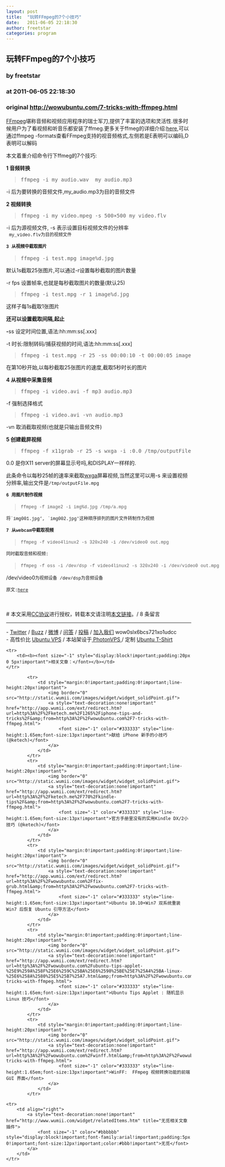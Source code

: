 ```yaml
---
layout: post
title:  "玩转FFmpeg的7个小技巧"
date:   2011-06-05 22:18:30
author: freetstar
categories: program
---
```


## 玩转FFmpeg的7个小技巧
### by freetstar
### at 2011-06-05 22:18:30
### original <http://wowubuntu.com/7-tricks-with-ffmpeg.html>

<p><a href="http://www.ffmpeg.org/">FFmpeg</a>堪称音频和视频应用程序的瑞士军刀,提供了丰富的选项和灵活性.很多时候用户为了看视频和听音乐都安装了ffmeg.更多关于ffmeg的详细介绍:<a href="http://zh.wikipedia.org/wiki/FFmpeg">here</a>,可以通过ffmpeg -formats查看FFmpeg支持的视音频格式,左侧若是E表明可以编码,D表明可以解码</p>
<p>本文着重介绍命令行下ffmeg的7个技巧:<span></span></p>
<p><strong>1 音频转换</strong></p>
<div>
<div>
<blockquote>
<pre>ffmpeg -i my_audio.wav  my_audio.mp3</pre>
</blockquote>
</div>
</div>
<p>-i 后为要转换的音频文件,my_audio.mp3为目的音频文件</p>
<p><strong>2 视频转换</strong></p>
<blockquote>
<pre lang="bash&gt;&gt;ffmpeg -i my_video.mpeg  my_video.flv&lt;/pre&gt; &lt;p&gt;This will convert my_video.mpeg file to my_video.flv, but it&#39;s also possible to change the size fo a video:&lt;/p&gt; &lt;pre lang=">ffmpeg -i my_video.mpeg -s 500×500 my_video.flv</pre>
</blockquote>
<p>-i 后为源视频文件, -s 表示设置目标视频文件的分辨率   <span style="font-family:Consolas,Monaco,&#39;Courier New&#39;,Courier,monospace;font-size:12px;line-height:18px;white-space:pre">my_video.flv为目的视频文件</span></p>
<p><strong><span style="font-family:Consolas,Monaco,&#39;Courier New&#39;,Courier,monospace;font-size:12px;line-height:18px;white-space:pre">3 从视频中截取图片</span></strong></p>
<div>
<div>
<blockquote>
<pre>ffmpeg -i test.mpg image%d.jpg</pre>
</blockquote>
</div>
</div>
<p>默认1s截取25张图片,可以通过-r设置每秒截取的图片数量</p>
<p>-r fps 设置帧率,也就是每秒截取图片的数量(默认25)</p>
<div>
<div>
<blockquote>
<pre>ffmpeg -i test.mpg -r 1 image%d.jpg</pre>
</blockquote>
</div>
</div>
<p>这样子每1s截取1张图片</p>
<p><strong>还可以设置截取间隔,起止</strong></p>
<p><strong>-</strong>ss 设定时间位置,语法:hh:mm:ss[.xxx]</p>
<p>-t 时长:限制转码/捕获视频的时间,语法:hh:mm:ss[.xxx]</p>
<div>
<div>
<blockquote>
<pre>ffmpeg -i test.mpg -r 25 -ss 00:00:10 -t 00:00:05 images%05d.png</pre>
</blockquote>
</div>
</div>
<p>在第10秒开始,以每秒截取25张图片的速度,截取5秒时长的图片</p>
<p><strong>4 从视频中采集音频</strong></p>
<div>
<div>
<blockquote>
<pre>ffmpeg -i video.avi -f mp3 audio.mp3</pre>
</blockquote>
</div>
</div>
<p>-f 强制选择格式</p>
<blockquote>
<pre>ffmpeg -i video.avi -vn audio.mp3</pre>
</blockquote>
<p>-vn 取消截取视频(也就是只输出音频文件)</p>
<p><strong>5 创建截屏视频</strong></p>
<div>
<div>
<blockquote>
<pre>ffmpeg -f x11grab -r 25 -s wxga -i :0.0 /tmp/outputFile.mpg</pre>
</blockquote>
</div>
</div>
<p>0.0 是你X11 server的屏幕显示号吗,和DISPLAY一样样的.</p>
<p>此条命令以每秒25帧的速率来截取<a href="http://en.wikipedia.org/wiki/WXGA">wxga</a>屏幕视频,当然这里可以用-s 来设置视频分辨率,输出文件是<span style="font-family:Consolas,Monaco,&#39;Courier New&#39;,Courier,monospace;font-size:12px;line-height:18px;white-space:pre">/tmp/outputFile.mpg</span></p>
<p><strong><span style="font-family:Consolas,Monaco,&#39;Courier New&#39;,Courier,monospace;font-size:12px;line-height:18px;white-space:pre">6 用图片制作视频</span></strong></p>
<blockquote><p><span style="font-family:Consolas,Monaco,&#39;Courier New&#39;,Courier,monospace;font-size:12px;line-height:18px;white-space:pre">ffmpeg -f image2 -i img%d.jpg /tmp/a.mpg</span></p></blockquote>
<p><span style="font-family:Consolas,Monaco,&#39;Courier New&#39;,Courier,monospace;font-size:12px;line-height:18px;white-space:pre">将`img001.jpg’, `img002.jpg'这种顺序排列的图片文件转制作为视频</span></p>
<p><strong><span style="font-family:Consolas,Monaco,&#39;Courier New&#39;,Courier,monospace;font-size:12px;line-height:18px;white-space:pre">7 从webcam中截取视频</span></strong></p>
<blockquote><p><span style="font-family:Consolas,Monaco,&#39;Courier New&#39;,Courier,monospace;font-size:12px;line-height:18px;white-space:pre">ffmpeg -f video4linux2 -s 320x240 -i /dev/video0 out.mpg</span></p></blockquote>
<p><span style="font-family:Consolas,Monaco,&#39;Courier New&#39;,Courier,monospace;font-size:12px;line-height:18px;white-space:pre">同时截取音频和视频:</span></p>
<blockquote><p><span style="font-family:Consolas,Monaco,&#39;Courier New&#39;,Courier,monospace;font-size:12px;line-height:18px;white-space:pre">ffmpeg -f oss -i /dev/dsp -f video4linux2 -s 320x240 -i /dev/video0 out.mpg</span></p></blockquote>
<p>/dev/video0<span style="font-family:Consolas,Monaco,&#39;Courier New&#39;,Courier,monospace;font-size:12px;line-height:18px;white-space:pre">为视频设备 /dev/dsp为音频设备</span></p>
<p><span style="font-family:Consolas,Monaco,&#39;Courier New&#39;,Courier,monospace;font-size:12px;line-height:18px;white-space:pre">原文:<a href="http://www.linuxaria.com/howto/tricks-ffmpeg?lang=en">here</a></span></p>
<p> </p>
# 本文采用<a href="http://creativecommons.org/licenses/by/2.5/cn/">CC协议</a>进行授权，转载本文请注明<a href="http://wowubuntu.com/7-tricks-with-ffmpeg.html" title="Permalink">本文链接<a>。/  8  条留言
<hr>
- <a href="http://twitter.com/ubuntu_tips">Twitter</a> 
/ <a href="https://www.google.com/profiles/wowubuntucom">Buzz</a>
/ <a href="http://t.sina.com.cn/utips">微博</a> 
/ <a href="http://ask.wowubuntu.com">问答</a> 
/ <a href="http://wowubuntu.com/submit">投稿</a>
/ <a href="http://wowubuntu.com/join">加入我们</a> wow0slx6bcs721xo1udcc<br>- 高性价比 <a href="http://wowubuntu.com/vps.html">Ubuntu VPS</a> / 本站架设于<a href="http://www.photonvps.com/billing/aff.php?aff=129"> PhotonVPS </a> / 定制 <a href="http://tto.me/kfstee">Ubuntu T-Shirt</a><table cellspacing="0" cellpadding="2" border="0" width="100%" style="clear:both">
    
    <tr>
        <td><b><font size="-1" style="display:block!important;padding:20px 0 5px!important">相关文章：</font></b></td>
    </tr>
    
            <tr>
                <td style="margin:0!important;padding:0!important;line-height:20px!important">
                    <img border="0" src="http://static.wumii.com/images/widget/widget_solidPoint.gif">
                    <a style="text-decoration:none!important" href="http://app.wumii.com/ext/redirect.htm?url=http%3A%2F%2Fketech.me%2F1265%2Fiphone-tips-and-tricks%2F&amp;from=http%3A%2F%2Fwowubuntu.com%2F7-tricks-with-ffmpeg.html">
                        <font size="-1" color="#333333" style="line-height:1.65em;font-size:13px!important">献给 iPhone 新手的小技巧 (@ketech)</font>
                    </a>
                </td>
            </tr>
            <tr>
                <td style="margin:0!important;padding:0!important;line-height:20px!important">
                    <img border="0" src="http://static.wumii.com/images/widget/widget_solidPoint.gif">
                    <a style="text-decoration:none!important" href="http://app.wumii.com/ext/redirect.htm?url=http%3A%2F%2Fketech.me%2F770%2Fkindle-tips%2F&amp;from=http%3A%2F%2Fwowubuntu.com%2F7-tricks-with-ffmpeg.html">
                        <font size="-1" color="#333333" style="line-height:1.65em;font-size:13px!important">官方手册里没有的实用Kindle DX/2小技巧 (@ketech)</font>
                    </a>
                </td>
            </tr>
            <tr>
                <td style="margin:0!important;padding:0!important;line-height:20px!important">
                    <img border="0" src="http://static.wumii.com/images/widget/widget_solidPoint.gif">
                    <a style="text-decoration:none!important" href="http://app.wumii.com/ext/redirect.htm?url=http%3A%2F%2Fwowubuntu.com%2Ffix-grub.html&amp;from=http%3A%2F%2Fwowubuntu.com%2F7-tricks-with-ffmpeg.html">
                        <font size="-1" color="#333333" style="line-height:1.65em;font-size:13px!important">Ubuntu 10.10+Win7 双系统重装 Win7 后恢复 Ubuntu 引导方法</font>
                    </a>
                </td>
            </tr>
            <tr>
                <td style="margin:0!important;padding:0!important;line-height:20px!important">
                    <img border="0" src="http://static.wumii.com/images/widget/widget_solidPoint.gif">
                    <a style="text-decoration:none!important" href="http://app.wumii.com/ext/redirect.htm?url=http%3A%2F%2Fwowubuntu.com%2Fubuntu-tips-applet-%25E9%259A%258F%25E6%259C%25BA%25E6%2598%25BE%25E7%25A4%25BA-linux-%25E6%258A%2580%25E5%25B7%25A7.html&amp;from=http%3A%2F%2Fwowubuntu.com%2F7-tricks-with-ffmpeg.html">
                        <font size="-1" color="#333333" style="line-height:1.65em;font-size:13px!important">Ubuntu Tips Applet : 随机显示 Linux 技巧</font>
                    </a>
                </td>
            </tr>
            <tr>
                <td style="margin:0!important;padding:0!important;line-height:20px!important">
                    <img border="0" src="http://static.wumii.com/images/widget/widget_solidPoint.gif">
                    <a style="text-decoration:none!important" href="http://app.wumii.com/ext/redirect.htm?url=http%3A%2F%2Fwowubuntu.com%2Fwinff.html&amp;from=http%3A%2F%2Fwowubuntu.com%2F7-tricks-with-ffmpeg.html">
                        <font size="-1" color="#333333" style="line-height:1.65em;font-size:13px!important">WinFF:  FFmpeg 视频转换功能的前端 GUI 界面</font>
                    </a>
                </td>
            </tr>
    
    <tr>
        <td align="right">
            <a style="text-decoration:none!important" href="http://www.wumii.com/widget/relatedItems.htm" title="无觅相关文章插件">
                <font size="-1" color="#bbbbbb" style="display:block!important;font-family:arial!important;padding:5px 0!important;font-size:12px!important;color:#bbb!important">无觅</font>
            </a>
        </td>
    </tr>
</table></a></a>